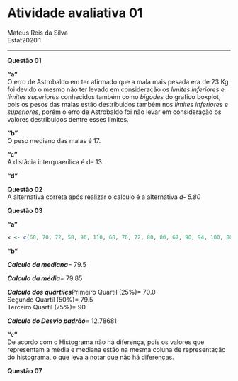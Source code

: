 Atividade avaliativa 01
================
Mateus Reis da Silva </br>
Estat2020.1

------------------------------------------------------------------------

**Questão 01**

**“a”** </br>O erro de Astrobaldo em ter afirmado que a mala mais pesada
era de 23 Kg foi devido o mesmo não ter levado em consideração os
*limites inferiores e limites superiores* conhecidos também como
*bigodes* do grafico boxplot, pois os pesos das malas estão destribuidos
também nos *limites inferiores e superiores*, porém o erro de Astrobaldo
foi não levar em consideração os valores destribuidos dentre esses
limites.

**“b”** </br>O peso mediano das malas é 17.

**“c”** </br>A distâcia interquaerilica é de 13.

**“d”**

**Questão 02** </br>A alternativa correta após realizar o calculo é a
alternativa *d- 5.80*

**Questão 03**

**“a”**

``` r
x <- c(68, 70, 72, 58, 90, 110, 68, 70, 72, 80, 80, 67, 90, 94, 100, 80, 75, 79, 84, 90)
```

**“b”**

***Calculo da mediana***= 79.5

***Calculo da média***= 79.85

***Calculo dos quartiles***Primeiro Quartil (25%)= 70.0 </br> Segundo
Quartil (50%)= 79.5 </br> Terceiro Quartil (75%)= 90

***Calculo do Desvio padrão***= 12.78681

**“c”** </br>De acordo com o Histograma não há diferença, pois os
valores que representam a média e mediana estão na mesma coluna de
representação do histograma, o que leva a notar que não há diferenças.

**Questão 07**
